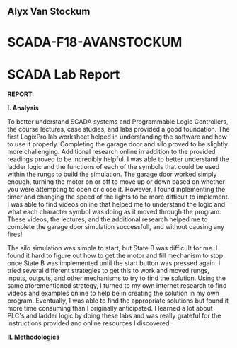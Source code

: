 ## Alyx Van Stockum 
# SCADA-F18-AVANSTOCKUM


# SCADA Lab Report

**REPORT:** 

 **I. Analysis** 
 
To better understand SCADA systems and Programmable Logic Controllers, the course lectures, case studies, and labs provided a good foundation. The first LogixPro lab worksheet helped in understanding the software and how to use it properly. Completing the garage door and silo proved to be slightly more challenging. Additional research online in addition to the provided readings proved to be incredibly helpful. I was able to better understand the ladder logic and the functions of each of the symbols that could be used within the rungs to build the simulation. The garage door worked simply enough, turning the motor on or off to move up or down based on whether you were attempting to open or close it. However, I found inplementing the timer and changing the speed of the lights to be more difficult to implement. I was able to find videos online that helped me to understand the logic and what each character symbol was doing as it moved through the program. These videos, the lectures, and the additional research helped me to complete the garage door simulation successfull, and without causing any fires! 

The silo simulation was simple to start, but State B was difficult for me. I found it hard to figure out how to get the motor and fill mechanism to stop once State B was implemented until the start button was pressed again. I tried several different strategies to get this to work and moved rungs, inputs, outputs, and other mechanisms to try to find the solution. Using the same aforementioned strategy, I turned to my own internet research to find videos and examples online to help be in creating the solution in my own program. Eventually, I was able to find the appropriate solutions but found it more time consuming than I originally anticipated. I learned a lot about PLC's and ladder logic by doing these labs and was really grateful for the instructions provided and online resources I discovered. 


 
 **II. Methodologies** 
 

